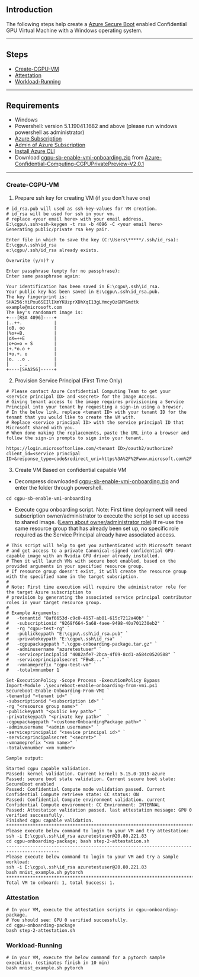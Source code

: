 ## Introduction

The following steps help create a [Azure Secure Boot](https://learn.microsoft.com/en-us/azure/virtual-machines/trusted-launch) enabled Confidential GPU Virtual Machine with a Windows operating system.


-----------------------------------------------

## Steps

- [Create-CGPU-VM](#Create-CGPU-VM)
- [Attestation](#Attestation)
- [Workload-Running](#Workload-Running)

-------------------------------------------

## Requirements

- Windows
- Powershell: version 5.1.19041.1682 and above (please run windows powershell as administrator)
- [Azure Subscription](https://docs.microsoft.com/en-us/azure/cost-management-billing/manage/create-subscription)
- [Admin of Azure Subscription](https://learn.microsoft.com/en-us/azure/role-based-access-control/role-assignments-portal-subscription-admin)
- [Install Azure CLI](https://docs.microsoft.com/en-us/cli/azure/install-azure-cli)
- Download [cgpu-sb-enable-vmi-onboarding.zip](https://github.com/Azure-Confidential-Computing/PrivatePreview/releases/download/V2.0.1/cgpu-sb-enable-vmi-onboarding.zip) from [Azure-Confidential-Computing-CGPUPrivatePreview-V2.0.1](https://github.com/Azure-Confidential-Computing/PrivatePreview/releases/tag/V2.0.1)

----------------------------------------------------

### Create-CGPU-VM

1. Prepare ssh key for creating VM (if you don't have one)

```
# id_rsa.pub will used as ssh-key-values for VM creation.
# id_rsa will be used for ssh in your vm.
# replace <your email here> with your email address.
E:\cgpu\.ssh>ssh-keygen -t rsa -b 4096 -C <your email here>
Generating public/private rsa key pair.

Enter file in which to save the key (C:\Users\*****/.ssh/id_rsa): E:\cgpu\.ssh\id_rsa
e:\cgpu/.ssh/id_rsa already exists.

Overwrite (y/n)? y

Enter passphrase (empty for no passphrase):
Enter same passphrase again:

Your identification has been saved in E:\cgpu\.ssh\id_rsa.
Your public key has been saved in E:\cgpu\.ssh\id_rsa.pub.
The key fingerprint is:
SHA256:YiPxu6SEIlIXmYKUzprXDhXqI13gLYmcyQzGNYGmdtk example@microsoft.com
The key's randomart image is:
+---[RSA 4096]----+
|..++.            |
|oB. oo           |
|%o+=B.           |
|oX=++E           |
|o+o=o = S        |
|+.*o.o +         |
|+o.+. o          |
|o. ..o .         |
|    . .          |
+----[SHA256]-----+

```
2. Provision Service Principal (First Time Only)


```
# Please contact Azure Confidential Computing Team to get your <service principal ID> and <secret> for the Image Access.
# Giving tenant access to the image requires provisioning a Service Principal into your tenant by requesting a sign-in using a browser. 
# In the below link, replace <tenant ID> with your tenant ID for the tenant that you would like to create the VM with. 
# Replace <service principal ID> with the service principal ID that Microsoft shared with you. 
# When done making the replacements, paste the URL into a browser and follow the sign-in prompts to sign into your tenant.

https://login.microsoftonline.com/<tenant ID>/oauth2/authorize?client_id=<service principal ID>&response_type=code&redirect_uri=https%3A%2F%2Fwww.microsoft.com%2F 
```

3. Create VM Based on confidential capable VM

- Decompress downloaded [cgpu-sb-enable-vmi-onboarding.zip](https://github.com/Azure-Confidential-Computing/PrivatePreview/releases/download/V2.0.1/cgpu-sb-enable-vmi-onboarding.zip) and enter the folder through powershell.
```
cd cgpu-sb-enable-vmi-onboarding
```

- Execute cgpu onboarding script.
Note: First time deployment will need subscription owner/administrator to execute the script to set up access to shared image. ([Learn about owner/administrator role](https://learn.microsoft.com/en-us/azure/role-based-access-control/role-assignments-portal-subscription-admin))
If re-use the same resource group that has already been set up, no specific role required as the Service Principal already have associated access. 
```
# This script will help to get you authenticated with Microsoft tenant 
# and get access to a private Canonical-signed confidential GPU-capable image with an Nvidia GPU driver already installed.
# Then it will launch VMs with secure boot enabled, based on the provided arguments in your specified resource group.
# If resource group doesn't exist, it will create the resource group with the specified name in the target subsription.
#
# Note: First time execution will require the administrator role for the target Azure subscription to
# provision by generating the associated service principal contributor roles in your target resource group. 
#
# Example Arguments: 
#	-tenantid "8af6653d-c9c0-4957-ab01-615c7212a40b" `
#	-subscriptionid "9269f664-5a68-4aee-9498-40a701230eb2" `
#	-rg "cgpu-test-rg" `
#	-publickeypath "E:\cgpu\.ssh\id_rsa.pub" `
#	-privatekeypath "E:\cgpu\.ssh\id_rsa"  `
#	-cgpupackagepath ".\cgpu-onboarding-package.tar.gz" `
#	-adminusername "azuretestuser" `
#	-serviceprincipalid "4082afe7-2bca-4f09-8cd1-a584c0520588" `
#	-serviceprincipalsecret "FBw8..." `
#	-vmnameprefix "cgpu-test-vm" `
#	-totalvmnumber 1

Set-ExecutionPolicy -Scope Process -ExecutionPolicy Bypass
Import-Module .\secureboot-enable-onboarding-from-vmi.ps1
Secureboot-Enable-Onboarding-From-VMI `
-tenantid "<tenant id>" `
-subscriptionid "<subscription id>" `
-rg "<resource group name>" `
-publickeypath "<public key path>" `
-privatekeypath "<private key path>"  `
-cgpupackagepath "<customerOnboardingPackage path>" `
-adminusername "<admin username>" `
-serviceprincipalid "<sevice principal id>" `
-serviceprincipalsecret "<secret>" `
-vmnameprefix "<vm name>" `
-totalvmnumber <vm number>

Sample output:

Started cgpu capable validation.
Passed: kernel validation. Current kernel: 5.15.0-1019-azure
Passed: secure boot state validation. Current secure boot state: SecureBoot enabled
Passed: Confidential Compute mode validation passed. Current Confidential Compute retrieve state: CC status: ON
Passed: Confidential Compute environment validation. current Confidential Compute environment: CC Environment: INTERNAL
Passed: Attestation validation passed. last attestation message: GPU 0 verified successfully.
Finished cgpu capable validation.
******************************************************************************************
Please execute below command to login to your VM and try attestation:
ssh -i E:\cgpu\.ssh\id_rsa azuretestuser@20.80.221.83
cd cgpu-onboarding-package; bash step-2-attestation.sh
------------------------------------------------------------------------------------------
Please execute below command to login to your VM and try a sample workload:
ssh -i E:\cgpu\.ssh\id_rsa azuretestuser@20.80.221.83
bash mnist_example.sh pytorch
******************************************************************************************
Total VM to onboard: 1, total Success: 1.

```

### Attestation

```
# In your VM, execute the attestation scripts in cgpu-onboarding-package.
# You should see: GPU 0 verified successfully.
cd cgpu-onboarding-package 
bash step-2-attestation.sh
```


### Workload-Running

```
# In your VM, execute the below command for a pytorch sample execution. (estimates finish in 10 min) 
bash mnist_example.sh pytorch

```



